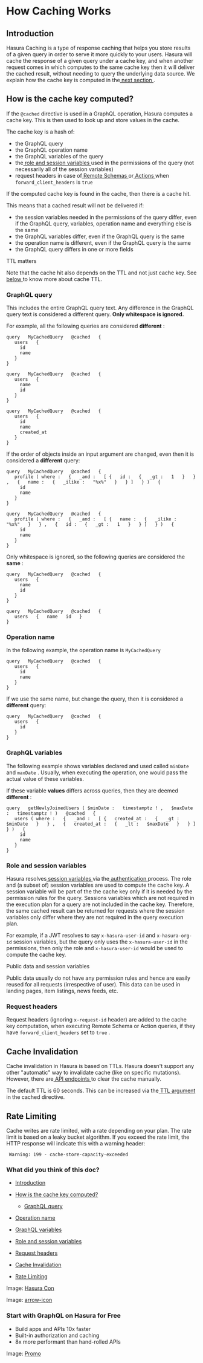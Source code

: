 # How Caching Works

## Introduction​

Hasura Caching is a type of response caching that helps you store results of a given query in order to serve it more
quickly to your users. Hasura will cache the response of a given query under a cache key, and when another request
comes in which computes to the same cache key then it will deliver the cached result, without needing to query the
underlying data source. We explain how the cache key is computed in the[ next section ](https://hasura.io/docs/latest/caching/how-it-works/#how-is-the-cache-key-computed).

## How is the cache key computed?​

If the `@cached` directive is used in a GraphQL operation, Hasura computes a cache key. This is then used to look up and
store values in the cache.

The cache key is a hash of:

- the GraphQL query
- the GraphQL operation name
- the GraphQL variables of the query
- the[ role and session variables ](https://hasura.io/docs/latest/auth/authorization/roles-variables/)used in the permissions of the query (not
necessarily all of the session variables)
- request headers in case of[ Remote Schemas ](https://hasura.io/docs/latest/remote-schemas/overview/)or[ Actions ](https://hasura.io/docs/latest/actions/overview/)when `forward_client_headers` is `true`


If the computed cache key is found in the cache, then there is a cache hit.

This means that a cached result will not be delivered if:

- the session variables needed in the permissions of the query differ, even if the GraphQL query, variables, operation
name and everything else is the same
- the GraphQL variables differ, even if the GraphQL query is the same
- the operation name is different, even if the GraphQL query is the same
- the GraphQL query differs in one or more fields


TTL matters

Note that the cache hit also depends on the TTL and not just cache key. See[ below ](https://hasura.io/docs/latest/caching/how-it-works/#cache-invalidation)to know more
about cache TTL.

### GraphQL query​

This includes the entire GraphQL query text. Any difference in the GraphQL query text is considered a different query. **Only whitespace is ignored.** 

For example, all the following queries are considered **different** :

```
query   MyCachedQuery   @cached   {
   users   {
     id
     name
   }
}
```

```
query   MyCachedQuery   @cached   {
   users   {
     name
     id
   }
}
```

```
query   MyCachedQuery   @cached   {
   users   {
     id
     name
     created_at
   }
}
```

If the order of objects inside an input argument are changed, even then it is considered a **different** query:

```
query   MyCachedQuery   @cached   {
   profile ( where :   {   _and :   [ {   id :   {   _gt :   1   }   } ,   {   name :   {   _ilike :   "%x%"   }   } ]   } )   {
     id
     name
   }
}
```

```
query   MyCachedQuery   @cached   {
   profile ( where :   {   _and :   [ {   name :   {   _ilike :   "%x%"   }   } ,   {   id :   {   _gt :   1   }   } ]   } )   {
     id
     name
   }
}
```

Only whitespace is ignored, so the following queries are considered the **same** :

```
query   MyCachedQuery   @cached   {
   users   {
     name
     id
   }
}
```

```
query   MyCachedQuery   @cached   {
   users   {   name   id   }
}
```

### Operation name​

In the following example, the operation name is `MyCachedQuery` 

```
query   MyCachedQuery   @cached   {
   users   {
     id
     name
   }
}
```

If we use the same name, but change the query, then it is considered a **different** query:

```
query   MyCachedQuery   @cached   {
   users   {
     id
   }
}
```

### GraphQL variables​

The following example shows variables declared and used called `minDate` and `maxDate` . Usually, when executing the
operation, one would pass the actual value of these variables.

If these variable **values** differs across queries, then they are deemed **different** :

```
query   getNewlyJoinedUsers ( $minDate :   timestamptz ! ,   $maxDate :   timestamptz ! )   @cached   {
   users ( where :   {   _and :   [ {   created_at :   {   _gt :   $minDate   }   } ,   {   created_at :   {   _lt :   $maxDate   }   } ]   } )   {
     id
     name
   }
}
```

### Role and session variables​

Hasura resolves[ session variables ](https://hasura.io/docs/latest/auth/authorization/roles-variables/)via the[ authentication ](https://hasura.io/docs/latest/auth/authentication/index/)process. The role and (a subset of) session variables are used to
compute the cache key. A session variable will be part of the the cache key only if it is needed by the permission
rules for the query. Sessions variables which are not required in the execution plan for a query are not included in
the cache key. Therefore, the same cached result can be returned for requests where the session variables only
differ where they are not required in the query execution plan.

For example, if a JWT resolves to say `x-hasura-user-id` and `x-hasura-org-id` session variables, but the query only
uses the `x-hasura-user-id` in the permissions, then only the role and `x-hasura-user-id` would be used to compute the
cache key.

Public data and session variables

Public data usually do not have any permission rules and hence are easily reused for all requests (irrespective of user).
This data can be used in landing pages, item listings, news feeds, etc.

### Request headers​

Request headers (ignoring `x-request-id` header) are added to the cache key computation, when executing Remote Schema
or Action queries, if they have `forward_client_headers` set to `true` .

## Cache Invalidation​

Cache invalidation in Hasura is based on TTLs. Hasura doesn't support any other "automatic" way to invalidate cache
(like on specific mutations). However, there are[ API endpoints ](https://hasura.io/docs/latest/caching/caching-config/#clearing-items-from-the-cache)to clear the cache manually.

The default TTL is 60 seconds. This can be increased via the[ TTL argument ](https://hasura.io/docs/latest/caching/caching-config/#controlling-cache-lifetime)in the cached directive.

## Rate Limiting​

Cache writes are rate limited, with a rate depending on your plan. The rate limit is based on a leaky bucket algorithm.
If you exceed the rate limit, the HTTP response will indicate this with a warning header:

` Warning: 199 - cache-store-capacity-exceeded`

### What did you think of this doc?

- [ Introduction ](https://hasura.io/docs/latest/caching/how-it-works/#introduction)
- [ How is the cache key computed? ](https://hasura.io/docs/latest/caching/how-it-works/#how-is-the-cache-key-computed)
    - [ GraphQL query ](https://hasura.io/docs/latest/caching/how-it-works/#graphql-query)

- [ Operation name ](https://hasura.io/docs/latest/caching/how-it-works/#operation-name)

- [ GraphQL variables ](https://hasura.io/docs/latest/caching/how-it-works/#graphql-variables)

- [ Role and session variables ](https://hasura.io/docs/latest/caching/how-it-works/#role-and-session-variables)

- [ Request headers ](https://hasura.io/docs/latest/caching/how-it-works/#request-headers)
- [ Cache Invalidation ](https://hasura.io/docs/latest/caching/how-it-works/#cache-invalidation)
- [ Rate Limiting ](https://hasura.io/docs/latest/caching/how-it-works/#rate-limiting)


Image: [ Hasura Con ](https://res.cloudinary.com/dh8fp23nd/image/upload/v1686154570/hasura-con-2023/has-con-light-date_r2a2ud.png)

Image: [ arrow-icon ](https://res.cloudinary.com/dh8fp23nd/image/upload/v1683723549/main-web/chevron-right_ldbi7d.png)

### Start with GraphQL on Hasura for Free

- Build apps and APIs 10x faster
- Built-in authorization and caching
- 8x more performant than hand-rolled APIs


Image: [ Promo ](https://hasura.io/docs/assets/images/hasura-free-ff60e409244e0ea12b5a3045d1a9096b.png)
